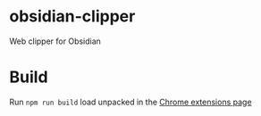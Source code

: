 # obsidian-clipper
Web clipper for Obsidian

# Build
Run `npm run build` load unpacked in the [Chrome extensions page](chrome://extensions)
